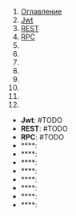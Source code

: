 1. [Оглавление](https://github.com/Nethius/cheatsheet/blob/main/README.md)
1. [Jwt](#1)
1. [REST](#2)
1. [RPC](#3)
1. [](#4)
1. [](#5)
1. [](#6)
1. [](#7)
1. [](#8)
1. [](#9)
1. [](#10)
1. [](#11)

* **Jwt**: <a name="1"></a> #TODO
* **REST**: <a name="2"></a> #TODO
* **RPC**: <a name="3"></a> #TODO
* ****: <a name="4"></a>
* ****: <a name="5"></a>
* ****: <a name="6"></a>
* ****: <a name="7"></a>
* ****: <a name="8"></a>
* ****: <a name="9"></a>
* ****: <a name="10"></a>
* ****: <a name="11"></a>